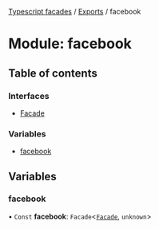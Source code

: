 [Typescript facades](../index.md) / [Exports](../modules.md) / facebook

# Module: facebook

## Table of contents

### Interfaces

- [Facade](../interfaces/facebook.Facade.md)

### Variables

- [facebook](facebook.md#facebook)

## Variables

### facebook

• `Const` **facebook**: `Facade`<[`Facade`](../interfaces/facebook.Facade.md), `unknown`\>
